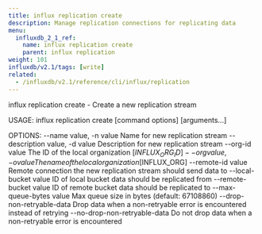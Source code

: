 ```yaml
---
title: influx replication create
description: Manage replication connections for replicating data
menu:
  influxdb_2_1_ref:
    name: influx replication create
    parent: influx replication
weight: 101
influxdb/v2.1/tags: [write]
related:
  - /influxdb/v2.1/reference/cli/influx/replication
---
```



   influx replication create - Create a new replication stream

USAGE:
   influx replication create [command options] [arguments...]


OPTIONS:
   --name value, -n value         Name for new replication stream
   --description value, -d value  Description for new replication stream
   --org-id value                 The ID of the local organization [$INFLUX_ORG_ID]
   --org value, -o value          The name of the local organization [$INFLUX_ORG]
   --remote-id value              Remote connection the new replication stream should send data to
   --local-bucket value           ID of local bucket data should be replicated from
   --remote-bucket value          ID of remote bucket data should be replicated to
   --max-queue-bytes value        Max queue size in bytes (default: 67108860)
   --drop-non-retryable-data      Drop data when a non-retryable error is encountered instead of retrying
   --no-drop-non-retryable-data   Do not drop data when a non-retryable error is encountered
   
   <!-- 
   COMMON OPTIONS:
   --host value                     HTTP address of InfluxDB [$INFLUX_HOST]
   --skip-verify                    Skip TLS certificate chain and host name verification [$INFLUX_SKIP_VERIFY]
   --configs-path value             Path to the influx CLI configurations [$INFLUX_CONFIGS_PATH]
   --active-config value, -c value  Config name to use for command [$INFLUX_ACTIVE_CONFIG]
   --http-debug
   --json                           Output data as JSON [$INFLUX_OUTPUT_JSON]
   --hide-headers                   Hide the table headers in output data [$INFLUX_HIDE_HEADERS]
   --token value, -t value          Token to authenticate request [$INFLUX_TOKEN]
    -->
